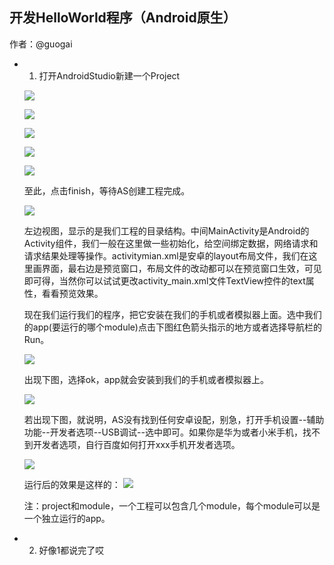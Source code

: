 ## 开发HelloWorld程序（Android原生）      
作者：@guogai          

    
- 1. 打开AndroidStudio新建一个Project
   
  ![](androidImgs/create_native_project_1.png)

  ![](androidImgs/create_native_project_2.png)

  ![](androidImgs/create_native_project_3.png)
   
  ![](androidImgs/create_native_project_4.png)

  ![](androidImgs/create_native_project_5.png)

  至此，点击finish，等待AS创建工程完成。

  ![](androidImgs/create_native_project_6.png)

   左边视图，显示的是我们工程的目录结构。中间MainActivity是Android的Activity组件，我们一般在这里做一些初始化，给空间绑定数据，网络请求和请求结果处理等操作。activitymian.xml是安卓的layout布局文件，我们在这里画界面，最右边是预览窗口，布局文件的改动都可以在预览窗口生效，可见即可得，当然你可以试试更改activity_main.xml文件TextView控件的text属性，看看预览效果。

   现在我们运行我们的程序，把它安装在我们的手机或者模拟器上面。选中我们的app(要运行的哪个module)点击下图红色箭头指示的地方或者选择导航栏的Run。

  ![](androidImgs/create_native_project_7.png)

   出现下图，选择ok，app就会安装到我们的手机或者模拟器上。

  ![](androidImgs/create_native_project_8.png)

   若出现下图，就说明，AS没有找到任何安卓设配，别急，打开手机设置--辅助功能--开发者选项--USB调试--选中即可。如果你是华为或者小米手机，找不到开发者选项，自行百度如何打开xxx手机开发者选项。

  ![](androidImgs/create_native_project_9.png)
   
   运行后的效果是这样的：
  ![](androidImgs/create_native_project_10.jpg)

  注：project和module，一个工程可以包含几个module，每个module可以是一个独立运行的app。
- 2. 好像1都说完了哎

